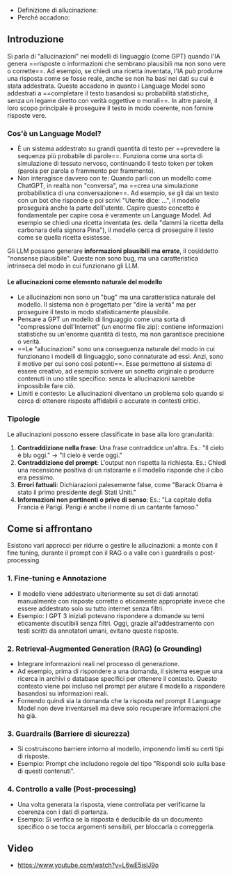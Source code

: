 - Definizione di allucinazione: 
- Perché accadono: 

## Introduzione
Si parla di "allucinazioni" nei modelli di linguaggio (come GPT) quando l'IA genera ==risposte o informazioni che sembrano plausibili ma non sono vere o corrette==. Ad esempio, se chiedi una ricetta inventata, l'IA può produrre una risposta come se fosse reale, anche se non ha basi nei dati su cui è stata addestrata.
Queste accadono in quanto i Language Model sono addestrati a ==completare il testo basandosi su probabilità statistiche, senza un legame diretto con verità oggettive o morali==. In altre parole, il loro scopo principale è proseguire il testo in modo coerente, non fornire risposte vere.
### Cos'è un Language Model?

- È un sistema addestrato su grandi quantità di testo per ==prevedere la sequenza più probabile di parole==. Funziona come una sorta di simulazione di tessuto nervoso, continuando il testo token per token (parola per parola o frammento per frammento).
- Non interagisce davvero con te: Quando parli con un modello come ChatGPT, in realtà non "conversa", ma ==crea una simulazione probabilistica di una conversazione==. Ad esempio, se gli dai un testo con un bot che risponde e poi scrivi "Utente dice: ...", il modello proseguirà anche la parte dell'utente. Capire questo concetto è fondamentale per capire cosa è veramente un Language Model. Ad esempio se chiedi una ricetta inventata (es. della "dammi la ricetta della carbonara della signora Pina"), il modello cerca di proseguire il testo come se quella ricetta esistesse.

Gli LLM possano generare **informazioni plausibili ma errate**, il cosiddetto "nonsense plausibile". Queste non sono bug, ma una caratteristica intrinseca del modo in cui funzionano gli LLM.
#### Le allucinazioni come elemento naturale del modello
- Le allucinazioni non sono un "bug" ma una caratteristica naturale del modello. Il sistema non è progettato per "dire la verità" ma per proseguire il testo in modo statisticamente plausibile.
- Pensare a GPT un modello di linguaggio come una sorta di "compressione dell'Internet" (un enorme file zip): contiene informazioni statistiche su un'enorme quantità di testo, ma non garantisce precisione o verità.
- ==Le "allucinazioni" sono una conseguenza naturale del modo in cui funzionano i modelli di linguaggio, sono connaturate ad essi. Anzi, sono il motivo per cui sono così potenti==. Esse permettono al sistema di essere creativo, ad esempio scrivere un sonetto originale o produrre contenuti in uno stile specifico: senza le allucinazioni sarebbe impossibile fare ciò.
- Limiti e contesto: Le allucinazioni diventano un problema solo quando si cerca di ottenere risposte affidabili o accurate in contesti critici.

### Tipologie

Le allucinazioni possono essere classificate in base alla loro granularità:

1. **Contraddizione nella frase**: Una frase contraddice un'altra. Es.: "Il cielo è blu oggi." -> "Il cielo è verde oggi."
2. **Contraddizione del prompt**: L'output non rispetta la richiesta. Es.: Chiedi una recensione positiva di un ristorante e il modello risponde che il cibo era pessimo.
3. **Errori fattuali**: Dichiarazioni palesemente false, come "Barack Obama è stato il primo presidente degli Stati Uniti."
4. **Informazioni non pertinenti o prive di senso**: Es.: "La capitale della Francia è Parigi. Parigi è anche il nome di un cantante famoso."

## Come si affrontano

Esistono vari approcci per ridurre o gestire le allucinazioni: a monte con il fine tuning, durante il prompt con il RAG o a valle con i guardrails o post-processing

### 1. Fine-tuning e Annotazione
- Il modello viene addestrato ulteriormente su set di dati annotati manualmente con risposte corrette o eticamente appropriate invece che essere addestrato solo su tutto internet senza filtri.
- Esempio: I GPT 3 iniziali potevano rispondere a domande su temi eticamente discutibili senza filtri. Oggi, grazie all'addestramento con testi scritti da annotatori umani, evitano queste risposte.
### 2. Retrieval-Augmented Generation (RAG) (o Grounding)
- Integrare informazioni reali nel processo di generazione.
- Ad esempio, prima di rispondere a una domanda, il sistema esegue una ricerca in archivi o database specifici per ottenere il contesto. Questo contesto viene poi incluso nel prompt per aiutare il modello a rispondere basandosi su informazioni reali.
- Fornendo quindi sia la domanda che la risposta nel prompt il Language Model non deve inventarseli ma deve solo recuperare informazioni che ha già.
### 3. Guardrails (Barriere di sicurezza)
- Si costruiscono barriere intorno al modello, imponendo limiti su certi tipi di risposte.
- Esempio: Prompt che includono regole del tipo "Rispondi solo sulla base di questi contenuti".
### 4. Controllo a valle (Post-processing)
- Una volta generata la risposta, viene controllata per verificarne la coerenza con i dati di partenza.
- Esempio: Si verifica se la risposta è deducibile da un documento specifico o se tocca argomenti sensibili, per bloccarla o correggerla.


## Video
* https://www.youtube.com/watch?v=L6wE5islJ9o